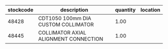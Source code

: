 |stockcode|description|quantity|location|
|---------|-----------|--------|--------|
|48428|CDT1050 100mm DIA CUSTOM COLLIMATOR|1.00||
|48445|COLLIMATOR AXIAL ALIGNMENT CONNECTION|1.00||
